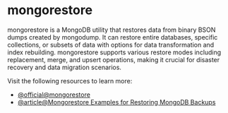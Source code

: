 # mongorestore

mongorestore is a MongoDB utility that restores data from binary BSON dumps created by mongodump. It can restore entire databases, specific collections, or subsets of data with options for data transformation and index rebuilding. mongorestore supports various restore modes including replacement, merge, and upsert operations, making it crucial for disaster recovery and data migration scenarios.

Visit the following resources to learn more:

- [@official@mongorestore](https://www.mongodb.com/docs/database-tools/mongorestore/)
- [@article@Mongorestore Examples for Restoring MongoDB Backups](https://www.bmc.com/blogs/mongodb-mongorestore/)

